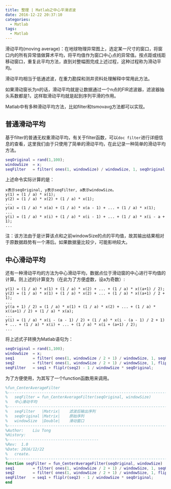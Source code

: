 ```yaml
---
title: 整理 | Matlab之中心平滑滤波
date: 2016-12-22 20:37:10
categories:
  - Matlab
tags:
  - Matlab
---
```


滑动平均(moving average)：在地球物理异常图上，选定某一尺寸的窗口，将窗口内的所有异常值做算术平均，将平均值作为窗口中心点的异常值。按点距或线距移动窗口，重复此平均方法，直到对整幅图完成上述过程，这种过程称为滑动平均。

滑动平均相当于低通滤波，在重力勘探和测井资料处理解释中常用此方法。

如果滑动窗长为n的话，滑动平均就是让数据通过一个n点的FIR滤波器，滤波器抽头系数都是1，这样取滑动平均就是起到序列平滑的作用。

Matlab中有多种滑动平均方法，比如filter和tsmovavg方法都可以实现。

<!--more-->

## 普通滑动平均 ##
基于filter的普通无权重滑动平均，有关于filter函数，可以`doc filter`进行详细信息的查看，这里我们由于只使用了简单的滑动平均，在此记录一种简单的滑动平均方法。
```matlab
seqOriginal = rand(1,100);
windowSize  = x;
seqFilter   = filter( ones(1, windowSize) / windowSize, 1, seqOriginal );
```

上述命令实际计算的是：
```
x表示seqOriginal, y表示seqFilter, a表示windowSize。
y(1) = (1 / a) * x(1);
y(2) = (1 / a) * x(2) + (1 / a) * x(1);
...
y(a) = (1 / a) * x(a) + (1 / a) * x(a - 1) + ... + (1 / a) * x(1);
...
y(i) = (1 / a) * x(i) + (1 / a) * x(i - 1) + ... + (1 / a) * x(i - a + 1);
...
```

注：该方法由于是计算该点和之前windowSize的点的平均值，故其输出结果相对于原数据趋势有一个滞后。如果数据量比较少，可能影响较大。

## 中心滑动平均 ##
还有一种滑动平均的方法为中心滑动平均，数据点位于滑动窗的中心进行平均值的计算。则上述的计算变为（在此为了方便虚数，设a为奇数）:
```
y(1) = (1 / a) * x(1) + (1 / a) * x(2) + ... + (1 / a) * x((a+1) / 2);
y(2) = (1 / a) * x(1) + (1 / a) * x(2) + ... + (1 / a) * x((a+1) / 2 + 1);
...
y((a + 1) / 2) = (1 / a) * x(1) + (1 / a) * x(2) + ... + (1 / a) * x((a+1) / 2) + (1 / a) * x(a);
...
y(i) = (1 / a) * x(i - (a - 1) / 2) + (1 / a) * x(i - (a - 1) / 2 + 1) + ... + (1 / a) * x(i) + ... + (1 / a) * x(i + (a+1) / 2);
...
```

将上述式子转换为Matlab语句为：
```matlab
seqOriginal = rand(1,100);
windowSize  = x;
seq1        = filter( ones(1, windowSize / 2 + 1) / windowSize, 1, seqOriginal );
seq2        = filter( ones(1, windowSize / 2 + 1) / windowSize, 1, fliplr(seqOriginal) );
seqFilter   = seq1 + fliplr(seq2) - 1 / windowSize * seqOriginal;
```

为了方便使用，为其写了一个function函数用来调用。
```matlab
%fun_CenterAverageFilter
%--------------------------------------------------------------------------
%   seqFilter = fun_CenterAverageFilter(seqOriginal, windowSize)
%   中心滑动平均
%--------------------------------------------------------------------------
%   seqFilter   |Matrix|    滤波后输出序列  
%   seqOriginal |Matrix|    原始序列
%   windowSize  |Double|    滑动窗口
%--------------------------------------------------------------------------
%Author:    Liu Tong
%History:
%----------------------------------------
%Rev:  1.0
%Date: 2016/12/22
%   create.
%--------------------------------------------------------------------------
function seqFilter = fun_CenterAverageFilter(seqOriginal, windowSize)
seq1        = filter( ones(1, windowSize / 2 + 1) / windowSize, 1, seqOriginal );
seq2        = filter( ones(1, windowSize / 2 + 1) / windowSize, 1, fliplr(seqOriginal) );
seqFilter   = seq1 + fliplr(seq2) - 1 / windowSize * seqOriginal;
end
```
